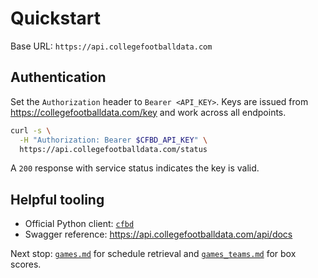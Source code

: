 # Quickstart

Base URL: `https://api.collegefootballdata.com`

## Authentication
Set the `Authorization` header to `Bearer <API_KEY>`. Keys are issued from https://collegefootballdata.com/key and work across all endpoints.

```bash
curl -s \
  -H "Authorization: Bearer $CFBD_API_KEY" \
  https://api.collegefootballdata.com/status
```

A `200` response with service status indicates the key is valid.

## Helpful tooling
- Official Python client: [`cfbd`](https://github.com/CFBD/cfbd-python)
- Swagger reference: https://api.collegefootballdata.com/api/docs

Next stop: [`games.md`](games.md) for schedule retrieval and [`games_teams.md`](games_teams.md) for box scores.
